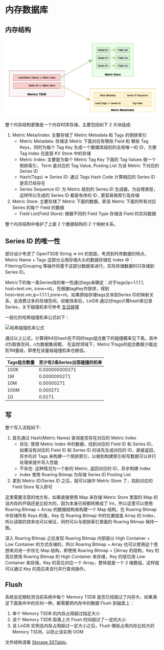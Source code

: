 # 内存数据库

## 内存结构

![memory overview](../../../assets/images/design/memory_overview.png)

整个内存结构更像是一个内存时序存储，主要包括如下 2 大块组成:
1. Metric Meta/Index: 主要存储了 Metric Metadata 和 Tags 的倒排索引
   * Metric Metadata: 存储该 Metric 下面对应有哪些 Field 和 哪些 Tag Keys，同时为每个 Tag Key 生成一个数据库级别的全局唯一的 ID，方便 Tag Index 在底层 KV Store 中的存储
   * Metric Index: 主要是为每个 Metric Tag Key 下面的 Tag Values 做一个倒排索引，Term 是对应的 Tag Value, Posting List 为该 Metric 下对应的 Series ID
   * Hash(Tags) => Series ID: 通过 Tags Hash Code 计算相应的 Series ID 是否已经存在
   * Series Sequence ID: 为 Metric 级别的 Series ID 生成器，为自增类型，这样所以生成的 Series ID 都是有序的 ID , 更容易做索引及存储
2. Metric Store: 主要存储了 Metric 下面的数据，即该 Metric 下面的所有对应 Series 的每个 Field 的数据
   * Field List(Field Store): 根据不同的 Field Type 存储该 Field 的实际数据

整个内存结构中维护了上面 2 个数据结构的 2 个映射关系。


## Series ID 的唯一性
部分设计考虑了 OpenTSDB String => Int 的思路，考虑到时序数据的特点， Metric Name + Tags 这部分占用存储大头的数据存储在 Index 中： Filtering/Grouping 等操作将基于这部分数据来进行，实际存储数据时只存储到Series ID。

Metric下的每一条Series线的唯一性通过tags来确定：对于tags(ip=1.1.1.1, host=test.vm, zone=nt)，先根据tagKey作排序，得到host=test.vm,ip=1.1.1.1,zone=nt。如果原始存储tags文本到Series ID的映射关系，会浪费过多的存储空间。权衡效率后，LinDB 通过对tags计算hash来记录Series，关于碰撞机率可参考 [生日碰撞](https://www.johndcook.com/blog/2017/01/10/probability-of-secure-hash-collisions/)


一般化的哈希碰撞机率公式如下：

![哈希碰撞机率公式](https://www.wangbase.com/blogimg/asset/201809/bg2018090508.png)

通过以上公式，计算得64位hash在不同的tags组合数下的碰撞概率见下表。其中d为取值空间，n为数据集规模。
在监控领域下，Metric下tags的组合数极少能达到1M量级，即使在该量级碰撞机率也极低。

|  Tags组合数量  | 至少有2条Series出现碰撞的机率 |
|  ----  | ----  |
| 100K  | 0.000000000271 |
| 1M  | 0.0000000271 |
| 10M  | 0.00000271 |
| 100M  | 0.000271 |
| 1G  | 0.0271 |


## 写

整个写入流程如下:
1. 首先通过 Hash(Metric Name) 查询是否存在对应的 Metric Index
   * 存在: 使用 Metric Index 中的数据，找到对应的 Field ID 和 Series ID，如果没有对应的 Field ID 和 Series ID 的话先生成对应的 ID，直接返回，异步的对 Tags 来构建一个倒排索引，以做到构建索引和写数据可以并行处理来提升写入性能
   * 不存在: 这种情况为一个新的 Metric, 返回对应的 ID，异步构建 Index
   * Index 使用 Roaring Bitmap 为存储 Series ID Posting List
2. 拿到 Metric ID/Series ID 之后，就可以操作 Metric Store 了，找到对应的 Field Store 写入即可

这里需要注意的地方有，如果直接使用 Map 来存储 Metric Store 里面的 Map 的话内存的开销还是比较大的，因为本身已经都转换成了 Int，所以这里可以使用 Roaring Bitmap + Array 的数据结构来构建一个 Map 结构，在 Roaring Bitmap 中存储所有 Keys 的值，Key 在 Roaring Bitmap 中的位置就是 Array 的 Index，所以读取的效率也可以保证，同时可以与倒排索引里面的 Roaring Bitmap 保持一致。

深入 Roaring Bitmap 之后发现 Roaring Bitmap 内部是以 High Container + Low Container 的方式存储的，所以 Roaring Bitmap + Array 也可以使用这个思想来对进一步优化 Map 结构，即使用 Roaring Bitmap + []Array 的结构，Key 的高位使用 Roaring Bitmap 的 High Container 来存储，Key 的低位用 Low Container 来存储，Key 的高位对应一个 Array，整体就是一个 2 维数组。这样就可以通过 Key 的高位来进行并行查询操作。

## Flush

系统会定期检测当前系统中每个 Memory TSDB 是否已经超过了内存大，如果满足下面条件中的任何一种，都需要把内存中的数据 Flush 到磁盘上：
1. 单个 Memory TSDB 的内存占用超过指定大小
2. 该个 Memory TSDB 距离上次 Flush 时间超过了一定的大小
3. 该 LinDB 实例总内存占用超过一定大小之后，Flush 哪些占用内存比较大的 Memory TSDB，以防止该实例 OOM

文件结构请看 [Storage SSTable](./storage.html#sstable)。
